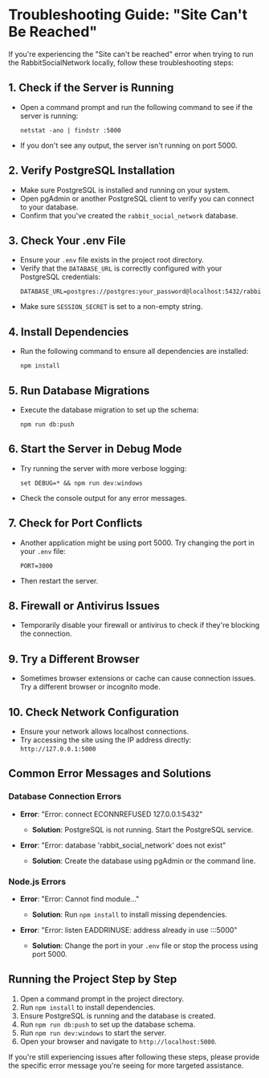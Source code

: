 # Troubleshooting Guide: "Site Can't Be Reached"

If you're experiencing the "Site can't be reached" error when trying to run the RabbitSocialNetwork locally, follow these troubleshooting steps:

## 1. Check if the Server is Running

- Open a command prompt and run the following command to see if the server is running:
  ```
  netstat -ano | findstr :5000
  ```
- If you don't see any output, the server isn't running on port 5000.

## 2. Verify PostgreSQL Installation

- Make sure PostgreSQL is installed and running on your system.
- Open pgAdmin or another PostgreSQL client to verify you can connect to your database.
- Confirm that you've created the `rabbit_social_network` database.

## 3. Check Your .env File

- Ensure your `.env` file exists in the project root directory.
- Verify that the `DATABASE_URL` is correctly configured with your PostgreSQL credentials:
  ```
  DATABASE_URL=postgres://postgres:your_password@localhost:5432/rabbit_social_network
  ```
- Make sure `SESSION_SECRET` is set to a non-empty string.

## 4. Install Dependencies

- Run the following command to ensure all dependencies are installed:
  ```
  npm install
  ```

## 5. Run Database Migrations

- Execute the database migration to set up the schema:
  ```
  npm run db:push
  ```

## 6. Start the Server in Debug Mode

- Try running the server with more verbose logging:
  ```
  set DEBUG=* && npm run dev:windows
  ```
- Check the console output for any error messages.

## 7. Check for Port Conflicts

- Another application might be using port 5000. Try changing the port in your `.env` file:
  ```
  PORT=3000
  ```
- Then restart the server.

## 8. Firewall or Antivirus Issues

- Temporarily disable your firewall or antivirus to check if they're blocking the connection.

## 9. Try a Different Browser

- Sometimes browser extensions or cache can cause connection issues. Try a different browser or incognito mode.

## 10. Check Network Configuration

- Ensure your network allows localhost connections.
- Try accessing the site using the IP address directly: `http://127.0.0.1:5000`

## Common Error Messages and Solutions

### Database Connection Errors

- **Error**: "Error: connect ECONNREFUSED 127.0.0.1:5432"
  - **Solution**: PostgreSQL is not running. Start the PostgreSQL service.

- **Error**: "Error: database 'rabbit_social_network' does not exist"
  - **Solution**: Create the database using pgAdmin or the command line.

### Node.js Errors

- **Error**: "Error: Cannot find module..."
  - **Solution**: Run `npm install` to install missing dependencies.

- **Error**: "Error: listen EADDRINUSE: address already in use :::5000"
  - **Solution**: Change the port in your `.env` file or stop the process using port 5000.

## Running the Project Step by Step

1. Open a command prompt in the project directory.
2. Run `npm install` to install dependencies.
3. Ensure PostgreSQL is running and the database is created.
4. Run `npm run db:push` to set up the database schema.
5. Run `npm run dev:windows` to start the server.
6. Open your browser and navigate to `http://localhost:5000`.

If you're still experiencing issues after following these steps, please provide the specific error message you're seeing for more targeted assistance.